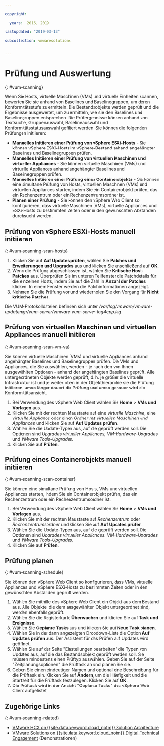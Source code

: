 ```yaml
---

copyright:

  years:  2016, 2019

lastupdated: "2019-03-13"

subcollection: vmwaresolutions


---
```


# Prüfung und Auswertung
{: #vum-scanning}

Wenn Sie Hosts, virtuelle Maschinen (VMs) und virtuelle Einheiten scannen, bewerten Sie sie anhand von Baselines und Baselinegruppen, um deren Konformitätsstufe zu ermitteln. Die Bestandsobjekte werden geprüft und die Ergebnisse ausgewertet, um zu ermitteln, wie sie den Baselines und Baselinegruppen entsprechen. Die Prüfergebnisse können anhand von Textsuche, Gruppenauswahl, Baselineauswahl und Konformitätsstatusauswahl gefiltert werden. Sie können die folgenden Prüfungen initiieren:
*	**Manuelles Initiieren einer Prüfung von vSphere ESXi-Hosts** - Sie können vSphere ESXi-Hosts im vSphere-Bestand anhand angehängter Baselines und Baselinegruppen prüfen.
*	**Manuelles Initiieren einer Prüfung von virtuellen Maschinen und virtueller Appliances** - Sie können virtuelle Maschinen (VMs) und virtuelle Appliances anhand angehängter Baselines und Baselinegruppen prüfen.
*	**Manuelles Initiieren einer Prüfung eines Containerobjekts** - Sie können eine simultane Prüfung von Hosts, virtuellen Maschinen (VMs) und virtuellen Appliances starten, indem Sie ein Containerobjekt prüfen, das ein Rechenzentrum oder ein Rechenzentrumsordner ist.
*	**Planen einer Prüfung** - Sie können den vSphere Web Client so konfigurieren, dass virtuelle Maschinen (VMs), virtuelle Appliances und ESXi-Hosts zu bestimmten Zeiten oder in den gewünschten Abständen durchsucht werden.

## Prüfung von vSphere ESXi-Hosts manuell initiieren
{: #vum-scanning-scan-hosts}

1. Klicken Sie auf **Auf Updates prüfen**, wählen Sie **Patches und Erweiterungen und Upgrades** aus und klicken Sie anschließend auf **OK**.
2. Wenn die Prüfung abgeschlossen ist, wählen Sie **Kritische Host-Patches** aus. Überprüfen Sie im unteren Teilfenster die Patchdetails für die einzelnen Hosts, indem Sie auf die Zahl in **Anzahl der Patches** klicken. In einem Fenster werden die Patchinformationen angezeigt.
3. Nehmen Sie die Prüfung vor und wiederholen Sie den Vorgang für **Nicht kritische Patches**.

  Die VUM-Protokolldateien befinden sich unter _/var/log/vmware/vmware-updatemgr/vum-server/vmware-vum-server-log4cpp.log_

## Prüfung von virtuellen Maschinen und virtuellen Appliances manuell initiieren
{: #vum-scanning-scan-vm-va}

Sie können virtuelle Maschinen (VMs) und virtuelle Appliances anhand angehängter Baselines und Baselinegruppen prüfen. Die VMs und Appliances, die Sie auswählen, werden - je nach den von Ihnen ausgewählten Optionen - anhand der angehängten Baselines geprüft. Alle untergeordneten Objekte werden geprüft, d. h. je größer die virtuelle Infrastruktur ist und je weiter oben in der Objekthierarchie sie die Prüfung initiieren, umso länger dauert die Prüfung und umso genauer wird die Konformitätsansicht.

1.	Bei Verwendung des vSphere Web Client wählen Sie **Home** > **VMs und Vorlagen** aus.
2.	Klicken Sie mit der rechten Maustaste auf eine _virtuelle Maschine_, eine _virtuelle Appliance_ oder einen _Ordner mit virtuellen Maschinen und Appliances_ und klicken Sie auf **Auf Updates prüfen**.
3.	Wählen Sie die Update-Typen aus, auf die geprüft werden soll. Die Optionen sind _Upgrades virtueller Appliances, VM-Hardware-Upgrades_ und _VMware Tools-Upgrades_.
4.	Klicken Sie auf **Prüfen**.

##	Prüfung eines Containerobjekts manuell initiieren
{: #vum-scanning-scan-container}

Sie können eine simultane Prüfung von Hosts, VMs und virtuellen Appliances starten, indem Sie ein Containerobjekt prüfen, das ein Rechenzentrum oder ein Rechenzentrumsordner ist.
1.	Bei Verwendung des vSphere Web Client wählen Sie **Home** > **VMs und Vorlagen** aus.
2.	Klicken Sie mit der rechten Maustaste auf _Rechenzentrum_ oder _Rechenzentrumsordner_ und klicken Sie auf **Auf Updates prüfen**.
3.	Wählen Sie die Update-Typen aus, auf die geprüft werden soll. Die Optionen sind _Upgrades virtueller Appliances, VM-Hardware-Upgrades_ und _VMware Tools-Upgrades_.
4.	Klicken Sie auf **Prüfen**.

##	Prüfung planen
{: #vum-scanning-schedule}

Sie können den vSphere Web Client so konfigurieren, dass VMs, virtuelle Appliances und vSphere ESXi-Hosts zu bestimmten Zeiten oder in den gewünschten Abständen geprüft werden.

1.	Wählen Sie mithilfe des vSphere Web Client ein Objekt aus dem Bestand aus. Alle Objekte, die dem ausgewählten Objekt untergeordnet sind, werden ebenfalls geprüft.
2.	Wählen Sie die Registerkarte **Überwachen** und klicken Sie auf **Task und Ereignisse**.
3.	Wählen Sie **Geplante Tasks** aus und klicken Sie auf **Neue Task planen**.
4.	Wählen Sie in der dann angezeigten Dropdown-Liste die Option **Auf Updates prüfen** aus. Der Assistent für das Prüfen auf Updates wird geöffnet.
5.	Wählen Sie auf der Seite "Einstellungen bearbeiten" die Typen von Updates aus, auf die das Bestandsobjekt geprüft werden soll. Sie müssen mindestens einen Prüftyp auswählen. Geben Sie auf der Seite "Zeitplanungsoptionen" die Prüftask an und planen Sie sie.
6.	Geben Sie einen eindeutigen Namen und optional eine Beschreibung für die Prüftask ein. Klicken Sie auf **Ändern**, um die Häufigkeit und die Startzeit für die Prüftask festzulegen. Klicken Sie auf **OK**.
7.	Die Prüftask wird in der Ansicht "Geplante Tasks" des vSphere Web Client aufgelistet.

## Zugehörige Links
{: #vum-scanning-related}

* [VMware HCX on {{site.data.keyword.cloud_notm}} Solution Architecture](/docs/services/vmwaresolutions/services?topic=vmware-solutions-hcx-archi-intro#hcx-archi-intro)
* [VMware Solutions on	{{site.data.keyword.cloud_notm}} Digital Technical Engagement](https://ibm-dte.mybluemix.net/ibm-vmware) (Demonstrationen)
